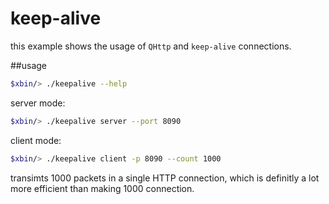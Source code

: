 # keep-alive

this example shows the usage of `QHttp` and `keep-alive` connections.

##usage

```bash
$xbin/> ./keepalive --help
```

server mode:
```bash
$xbin/> ./keepalive server --port 8090
```

client mode:
```bash
$xbin/> ./keepalive client -p 8090 --count 1000
```

transimts 1000 packets in a single HTTP connection, which is definitly a
lot more efficient than making 1000 connection.


